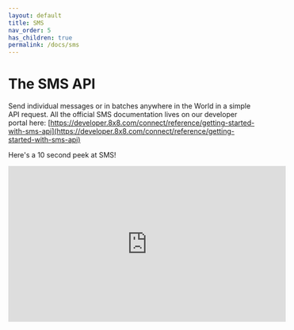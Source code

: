 ```yaml
---
layout: default
title: SMS
nav_order: 5
has_children: true
permalink: /docs/sms
---
```


# The SMS API

Send individual messages or in batches anywhere in the World in a simple API request.
All the official SMS documentation lives on our developer portal here: [https://developer.8x8.com/connect/reference/getting-started-with-sms-api](https://developer.8x8.com/connect/reference/getting-started-with-sms-api)

Here's a 10 second peek at SMS!

<iframe width="560" height="315" src="https://www.youtube.com/embed/6z_2k5Woeyg" title="YouTube video player" frameborder="0" allow="accelerometer; autoplay; clipboard-write; encrypted-media; gyroscope; picture-in-picture" allowfullscreen></iframe>
